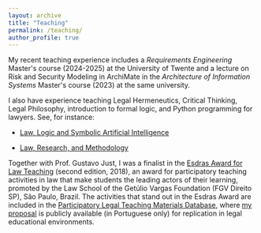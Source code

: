 ```yaml
---
layout: archive
title: "Teaching"
permalink: /teaching/
author_profile: true
---
```


My recent teaching experience includes a *Requirements Engineering* Master's course (2024-2025) at the University of Twente and a lecture on Risk and Security Modeling in ArchiMate in the *Architecture of Information Systems* Master's course (2023) at the same university.


I also have experience teaching Legal Hermeneutics, Critical Thinking, Legal Philosophy, introduction to formal logic, and Python programming for lawyers. See, for instance:

- [Law, Logic and Symbolic Artificial Intelligence](https://sites.google.com/view/italojsoliveira/teaching/law-logic-and-symbolic-artificial-intelligence)

- [Law, Research, and Methodology](https://sites.google.com/view/italojsoliveira/teaching/law-research-and-methodology)

Together with Prof. Gustavo Just, I was a finalist in the [Esdras Award for Law Teaching](https://direitosp.fgv.br/en/esdras-award-law-teaching) (second edition, 2018), an award for participatory teaching activities in law that make students the leading actors of their learning, promoted by the Law School of the Getúlio Vargas Foundation (FGV Direito SP), São Paulo, Brazil. The activities that stand out in the Esdras Award are included in the [Participatory Legal Teaching Materials Database](https://ejurparticipativo.direitosp.fgv.br/material-de-ensino), where [my proposal](https://ejurparticipativo.direitosp.fgv.br/portfolio/oficina-minutas) is publicly available (in Portuguese only) for replication in legal educational environments.

<!-- {% include base_path %}

{% for post in site.teaching reversed %}
  {% include archive-single.html %}
{% endfor %} -->
